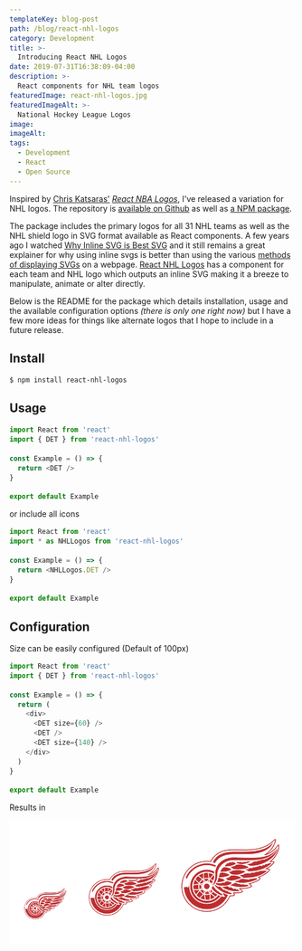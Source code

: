 ```yaml
---
templateKey: blog-post
path: /blog/react-nhl-logos
category: Development
title: >-
  Introducing React NHL Logos
date: 2019-07-31T16:38:09-04:00
description: >-
  React components for NHL team logos
featuredImage: react-nhl-logos.jpg
featuredImageAlt: >-
  National Hockey League Logos
image:
imageAlt:
tags:
  - Development
  - React
  - Open Source
---
```


Inspired by [Chris Katsaras'](https://github.com/ChrisKatsaras) [_React NBA Logos_](https://github.com/ChrisKatsaras/react-nba-logos), I've released a variation for NHL logos. The repository is [available on Github](https://github.com/bradmcgonigle/react-nhl-logos) as well as [a NPM package](https://www.npmjs.com/package/react-nhl-logos).

The package includes the primary logos for all 31 NHL teams as well as the NHL shield logo in SVG format available as React components. A few years ago I watched [Why Inline SVG is Best SVG](https://www.youtube.com/watch?v=af4ZQJ14yu8) and it still remains a great explainer for why using inline svgs is better than using the various [methods of displaying SVGs](https://css-tricks.com/using-svg) on a webpage. [React NHL Logos](https://github.com/bradmcgonigle/react-nhl-logos) has a component for each team and NHL logo which outputs an inline SVG making it a breeze to manipulate, animate or alter directly.

Below is the README for the package which details installation, usage and the available configuration options _(there is only one right now)_ but I have a few more ideas for things like alternate logos that I hope to include in a future release.

## Install

```shell
$ npm install react-nhl-logos
```

## Usage

```js
import React from 'react'
import { DET } from 'react-nhl-logos'

const Example = () => {
  return <DET />
}

export default Example
```

or include all icons

```js
import React from 'react'
import * as NHLLogos from 'react-nhl-logos'

const Example = () => {
  return <NHLLogos.DET />
}

export default Example
```

## Configuration

Size can be easily configured (Default of 100px)

```js
import React from 'react'
import { DET } from 'react-nhl-logos'

const Example = () => {
  return (
    <div>
      <DET size={60} />
      <DET />
      <DET size={140} />
    </div>
  )
}

export default Example
```

Results in

![Detriot Red Wings logo sizes](red-wings-sizes.png)
